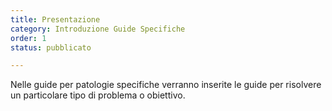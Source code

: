 ```yaml
---
title: Presentazione 
category: Introduzione Guide Specifiche
order: 1
status: pubblicato

---
```


Nelle guide per patologie specifiche verranno inserite le guide per risolvere un particolare tipo di problema o obiettivo.
